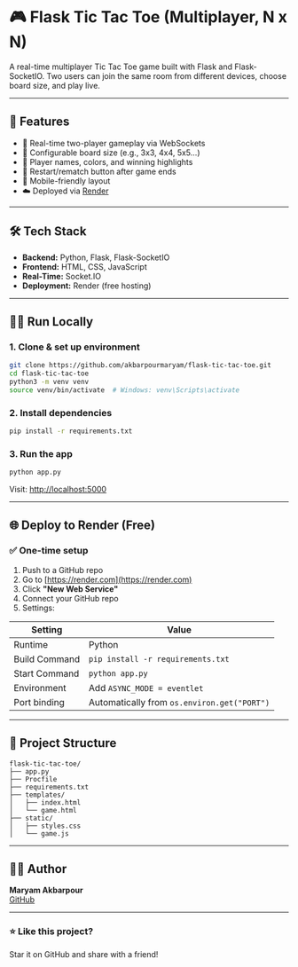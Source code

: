 # 🎮 Flask Tic Tac Toe (Multiplayer, N x N)

A real-time multiplayer Tic Tac Toe game built with Flask and Flask-SocketIO. Two users can join the same room from different devices, choose board size, and play live.

---

## 🚀 Features

- 🔁 Real-time two-player gameplay via WebSockets
- 🧠 Configurable board size (e.g., 3x3, 4x4, 5x5...)
- 🎨 Player names, colors, and winning highlights
- 🔄 Restart/rematch button after game ends
- 📱 Mobile-friendly layout
- ☁️ Deployed via [Render](https://render.com)

---

## 🛠️ Tech Stack

- **Backend:** Python, Flask, Flask-SocketIO
- **Frontend:** HTML, CSS, JavaScript
- **Real-Time:** Socket.IO
- **Deployment:** Render (free hosting)

---

## 🧑‍💻 Run Locally

### 1. Clone & set up environment

```bash
git clone https://github.com/akbarpourmaryam/flask-tic-tac-toe.git
cd flask-tic-tac-toe
python3 -m venv venv
source venv/bin/activate  # Windows: venv\Scripts\activate
```

### 2. Install dependencies

```bash
pip install -r requirements.txt
```

### 3. Run the app

```bash
python app.py
```

Visit: [http://localhost:5000](http://localhost:5000)

---

## 🌐 Deploy to Render (Free)

### ✅ One-time setup

1. Push to a GitHub repo
2. Go to [https://render.com](https://render.com)
3. Click **"New Web Service"**
4. Connect your GitHub repo
5. Settings:

| Setting           | Value               |
|-------------------|---------------------|
| Runtime           | Python              |
| Build Command     | `pip install -r requirements.txt` |
| Start Command     | `python app.py`     |
| Environment       | Add `ASYNC_MODE = eventlet` |
| Port binding      | Automatically from `os.environ.get("PORT")` |

---

## 📁 Project Structure

```
flask-tic-tac-toe/
├── app.py
├── Procfile
├── requirements.txt
├── templates/
│   ├── index.html
│   └── game.html
├── static/
│   ├── styles.css
│   └── game.js
```

---

## 🙋‍♀️ Author

**Maryam Akbarpour**  
[GitHub](https://github.com/akbarpourmaryam)

---

### ⭐️ Like this project?

Star it on GitHub and share with a friend!
